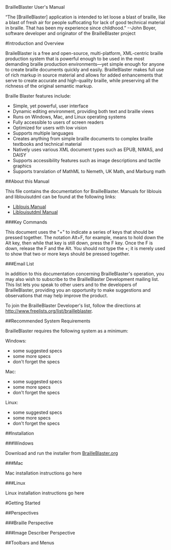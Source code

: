 <div class="frontmatter">

<div class="doctitle">BrailleBlaster User's Manual<br /></div>

“The [BrailleBlaster] application is intended to
let loose a blast of braille, like a blast of fresh air for people suffocating for lack of good technical material in braille. That has been my experience since childhood.”
--John Boyer, software developer and originator of the BrailleBlaster project

</div>

#Introduction and Overview

BraileBlaster is a free and open-source, multi-platform, XML-centric braille production system that is powerful enough to be used in the most demanding braille production environments&mdash;yet simple enough for anyone to create braille documents quickly and easily. BrailleBlaster makes full use of rich markup in source material and allows for added enhancements that serve to create accurate and high-quality braille, while preserving all the richness of the original semantic markup.

Braille Blaster features include:

<ul>
	<li>Simple, yet powerful, user interface</li>
	<li>Dynamic editing environment, providing both text and braille views</li>
	<li>Runs on Windows, Mac, and Linux operating systems</li>
	<li>Fully accessible to users of screen readers</li>
	<li>Optimized for users with low vision</li>
	<li>Supports multiple languages</li>
	<li>Creates anything from simple braille documents to complex braille textbooks and technical material</li>
	<li>Natively uses various XML document types such as EPUB, NIMAS, and DAISY</li>
	<li> Supports accessibility features such as image descriptions and tactile graphics</li>
	<li>Supports translation of MathML to Nemeth, UK Math, and Marburg math</li>
</ul>

##About this Manual

This file contains the documentation for BrailleBlaster. Manuals for liblouis and liblouisutdml can be found at the following links:

<ul>
	<li><a href="liblouis.html">Liblouis Manual</a></li>
	<li><a href="liblouisutdml.html">Liblouisutdml Manual</a></li>
</ul>

###Key Commands

This document uses the "+" to indicate a series of keys that should be pressed together. The notation Alt+F, for example, means to hold down the Alt key, then while that key is still down, press the F key. Once the F is down, release the F and the Alt. You should not type the +; it is merely used to show that two or more keys should be pressed together.

###Email List

In addition to this documentation concerning BrailleBlaster's operation, you may also wish to subscribe to the BrailleBlaster Development mailing list. This list lets you speak to other users and to the developers of BrailleBlaster, providing you an opportunity to make suggestions and observations that may help improve the product.

To join the BrailleBlaster Developer's list, follow the directions at 
<a href="http://www.freelists.org/list/brailleblaster">http://www.freelists.org/list/brailleblaster</a>.

##Recommended System Requirements

BrailleBlaster requires the following system as a minimum:

Windows:
<ul>
	<li>some suggested specs</li>
	<li>some more specs</li>
	<li>don't forget the specs</li>
</ul>

Mac:
<ul>
	<li>some suggested specs</li>
	<li>some more specs</li>
	<li>don't forget the specs</li>
</ul>

Linux:
<ul>
	<li>some suggested specs</li>
	<li>some more specs</li>
	<li>don't forget the specs</li>
</ul>

##Installation

###Windows

Download and run the installer from <a href="http://www.brailleblaster.org/dist/">BrailleBlaster.org</a>

###Mac

Mac installation instructions go here

###Linux

Linux installation instructions go here

#Getting Started

##Perspectives

###Braille Perspective

###Image Describer Perspective

##Toolbars and Menus

	
</div>